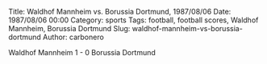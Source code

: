 Title: Waldhof Mannheim vs. Borussia Dortmund, 1987/08/06
Date: 1987/08/06 00:00
Category: sports
Tags: football, football scores, Waldhof Mannheim, Borussia Dortmund
Slug: waldhof-mannheim-vs-borussia-dortmund
Author: carbonero


Waldhof Mannheim 1 - 0 Borussia Dortmund
